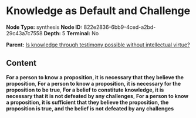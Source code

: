 # Knowledge as Default and Challenge

**Node Type:** synthesis
**Node ID:** 822e2836-6bb9-4ced-a2bd-29c43a7c7558
**Depth:** 5
**Terminal:** No

**Parent:** [Is knowledge through testimony possible without intellectual virtue?](is-knowledge-through-testimony-possible-without-intellectual-virtue-antithesis-f4ab5aef-74f4-4d27-a5df-8c6051614b3f.md)

## Content

**For a person to know a proposition, it is necessary that they believe the proposition**, **For a person to know a proposition, it is necessary for the proposition to be true**, **For a belief to constitute knowledge, it is necessary that it is not defeated by any challenges**, **For a person to know a proposition, it is sufficient that they believe the proposition, the proposition is true, and the belief is not defeated by any challenges**
